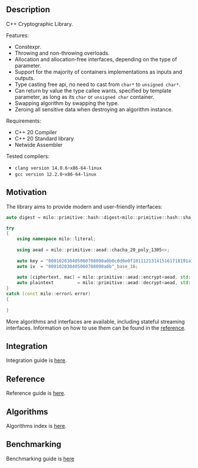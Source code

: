 ## Description

C++ Cryptographic Library.

Features:

- Constexpr.
- Throwing and non-throwing overloads.
- Allocation and allocation-free interfaces, depending on the type of parameter.
- Support for the majority of containers implementations as inputs and outputs.
- Type casting free api, no need to cast from `char*` to `unsigned char*`.
- Can return by value the type callee wants, specified by template parameter, as long as its `char` or `unsigned char` container.
- Swapping algorithm by swapping the type.
- Zeroing all sensitive data when destroying an algorithm instance.

Requirements:

- C++ 20 Compiler
- C++ 20 Standard library
- Netwide Assembler

Tested compilers:

- `clang version 14.0.6`-`x86-64-linux`
- `gcc version 12.2.0`-`x86-64-linux`

## Motivation

The library aims to provide modern and user-friendly interfaces:

```c++
auto digest = milo::primitive::hash::digest<milo::primitive::hash::sha_2_256<>>("message"sv);
```

```c++
try
{
    using namespace milo::literal;
    
    using aead = milo::primitive::aead::chacha_20_poly_1305<>;
    
    auto key = "000102030405060708090a0b0c0d0e0f101112131415161718191a1b1c1d1e1f"_base_16;
    auto iv  = "000102030405060708090a0b"_base_16;
    
    auto [ciphertext, mac] = milo::primitive::aead::encrypt<aead, std::string>(key, iv, "aad"_cv, "message"_cv);
    auto plaintext         = milo::primitive::aead::decrypt<aead, std::string>(key, iv, "aad"_cv, ciphertext, mac);
}
catch (const milo::error& error)
{
    
}
```

More algorithms and interfaces are available, including stateful streaming interfaces.
Information on how to use them can be found in the [reference](docs/reference.md).

## Integration

Integration guide is [here](docs/integration.md).

## Reference

Reference guide is [here](docs/reference.md).

## Algorithms

Algorithms index is [here](docs/algorithms.md).


## Benchmarking

Benchmarking guide is [here](docs/benchmarking.md)
